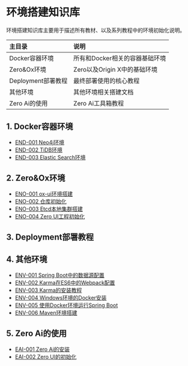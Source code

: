 # 环境搭建知识库

环境搭建知识库主要用于描述所有教材、以及系列教程中的环境初始化说明。

| 主目录 | 说明 |
| :--- | :--- |
| Docker容器环境 | 所有和Docker相关的容器基础环境 |
| Zero&Ox环境 | Zero以及Origin X中的基础环境 |
| Deployment部署教程 | 最终部署使用的核心教程 |
| 其他环境 | 其他环境相关搭建文档 |
| Zero Ai的使用 | Zero Ai工具箱教程 |

## 1. Docker容器环境

* [END-001 Neo4j环境](/environment/1-dockerrong-qi-huan-jing/end-001-neo4jhuan-jing-chu-shi-hua.html)
* [END-002 TiDB环境](/environment/1-dockerrong-qi-huan-jing/end-002-tidbhuan-jing-chu-shi-hua.html)
* [END-003 Elastic Search环境](/environment/1-dockerrong-qi-huan-jing/end-003-elastic-searchhuan-jing.html)

## 2. Zero&Ox环境

* [ENO-001 ox-ui环境搭建](/environment/2-zeroandoxhuan-jing/eno-001-ox-uihuan-jing-da-jian.html)
* [ENO-002 仓库初始化](/environment/2-zeroandoxhuan-jing/eno-002-cang-ku-chu-shi-hua.html)
* [ENO-003 Etcd本地集群搭建](/environment/2-zeroandoxhuan-jing/eno-004-etcdben-di-ji-qun-da-jian.html)
* [ENO-004 Zero UI工程初始化](/environment/2-zeroandoxhuan-jing/eno-004-zero-uigong-cheng-chu-shi-hua.md)

## 3. Deployment部署教程

## 4. 其他环境

* [ENV-001 Spring Boot中的数据源配置](/environment/5-qi-ta-huan-jing/env-001-spring-bootzhong-de-shu-ju-yuan-pei-zhi.html)
* [ENV-002 Karma在ES6中的Webpack配置](/environment/5-qi-ta-huan-jing/env-002-karmazai-es6-zhong-de-webpack-pei-zhi.html)
* [ENV-003 Karma的安装教程](/environment/5-qi-ta-huan-jing/env-003-karmade-an-zhuang-jiao-cheng.html)
* [ENV-004 Windows环境的Docker安装](/environment/5-qi-ta-huan-jing/env-004-windowshuan-jing-de-docker-an-zhuang.html)
* [ENV-005 使用Docker环境运行Spring Boot](/environment/5-qi-ta-huan-jing/env-005-shi-yong-dockerhuan-jing-yun-xing-spring-boot.html)
* [ENV-006 Maven环境搭建](/environment/5-qi-ta-huan-jing/env-006-mavenhuan-jing-da-jian.html)

## 5. Zero Ai的使用

* [EAI-001 Zero Ai的安装](/environment/6-zero-ai/eai-001-zero-aide-an-zhuang.md)
* [EAI-002 Zero UI的初始化](/environment/6-zero-ai/eai-002-zero-uide-chu-shi-hua.md)



